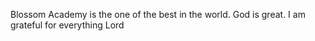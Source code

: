 ﻿Blossom Academy is the one of the best in the world.
God is great.
I am grateful for everything Lord
